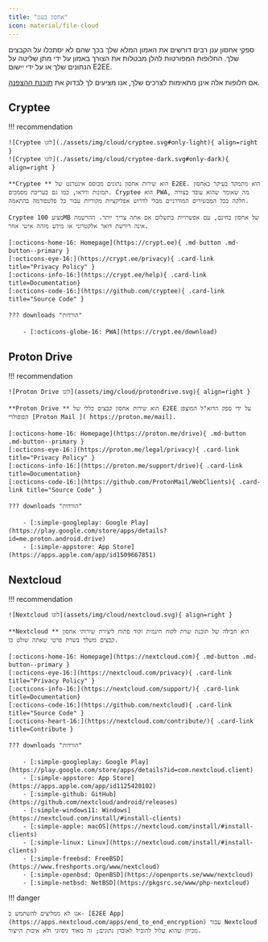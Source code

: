 ```yaml
---
title: "אחסון בענן"
icon: material/file-cloud
---
```


ספקי אחסון ענן רבים דורשים את האמון המלא שלך בכך שהם לא יסתכלו על הקבצים שלך. החלופות המפורטות להלן מבטלות את הצורך באמון על ידי מתן שליטה על הנתונים שלך או על ידי יישום E2EE.

אם חלופות אלה אינן מתאימות לצרכים שלך, אנו מציעים לך לבדוק את [תוכנת ההצפנה](encryption.md).

## Cryptee

!!! recommendation

    ![Cryptee לוגו](./assets/img/cloud/cryptee.svg#only-light){ align=right }
    ![Cryptee לוגו](./assets/img/cloud/cryptee-dark.svg#only-dark){ align=right }
    
    **Cryptee ** הוא שירות אחסון נתונים מבוסס אינטרנט של E2EE. הוא מתמקד בעיקר באחסון תמונות ווידאו, כמו גם בעריכת מסמכים. Cryptee הוא PWA, מה שאומר שהוא עובד בצורה חלקה בכל המכשירים המודרניים מבלי לדרוש אפליקציות מקוריות עבור כל פלטפורמה בהתאמה.
    
    Cryptee מציע 100MB של אחסון בחינם, עם אפשרויות בתשלום אם אתה צריך יותר. ההרשמה אינה דורשת דואר אלקטרוני או מידע מזהה אישי אחר.
    
    [:octicons-home-16: Homepage](https://crypt.ee){ .md-button .md-button--primary }
    [:octicons-eye-16:](https://crypt.ee/privacy){ .card-link title="Privacy Policy" }
    [:octicons-info-16:](https://crypt.ee/help){ .card-link title=Documentation}
    [:octicons-code-16:](https://github.com/cryptee){ .card-link title="Source Code" }
    
    ??? downloads "הורדות"
    
        - [:octicons-globe-16: PWA](https://crypt.ee/download)

## Proton Drive

!!! recommendation

    ![Proton Drive לוגו](assets/img/cloud/protondrive.svg){ align=right }
    
    **Proton Drive ** הוא שירות אחסון קבצים כללי של E2EE על ידי ספק הדוא"ל המוצפן הפופולרי [Proton Mail ]( https://proton.me/mail).
    
    [:octicons-home-16: Homepage](https://proton.me/drive){ .md-button .md-button--primary }
    [:octicons-eye-16:](https://proton.me/legal/privacy){ .card-link title="Privacy Policy" }
    [:octicons-info-16:](https://proton.me/support/drive){ .card-link title=Documentation}
    [:octicons-code-16:](https://github.com/ProtonMail/WebClients){ .card-link title="Source Code" }
    
    ??? downloads "הורדות"
    
        - [:simple-googleplay: Google Play](https://play.google.com/store/apps/details?id=me.proton.android.drive)
        - [:simple-appstore: App Store](https://apps.apple.com/app/id1509667851)

## Nextcloud

!!! recommendation

    ![Nextcloud לוגו](assets/img/cloud/nextcloud.svg){ align=right }
    
    **Nextcloud ** היא חבילה של תוכנת שרת לקוח חינמית וקוד פתוח ליצירת שירותי אחסון קבצים משלך בשרת פרטי שאתה שולט בו.
    
    [:octicons-home-16: Homepage](https://nextcloud.com){ .md-button .md-button--primary }
    [:octicons-eye-16:](https://nextcloud.com/privacy){ .card-link title="Privacy Policy" }
    [:octicons-info-16:](https://nextcloud.com/support/){ .card-link title=Documentation}
    [:octicons-code-16:](https://github.com/nextcloud){ .card-link title="Source Code" }
    [:octicons-heart-16:](https://nextcloud.com/contribute/){ .card-link title=Contribute }
    
    ??? downloads "הורדות"
    
        - [:simple-googleplay: Google Play](https://play.google.com/store/apps/details?id=com.nextcloud.client)
        - [:simple-appstore: App Store](https://apps.apple.com/app/id1125420102)
        - [:simple-github: GitHub](https://github.com/nextcloud/android/releases)
        - [:simple-windows11: Windows](https://nextcloud.com/install/#install-clients)
        - [:simple-apple: macOS](https://nextcloud.com/install/#install-clients)
        - [:simple-linux: Linux](https://nextcloud.com/install/#install-clients)
        - [:simple-freebsd: FreeBSD](https://www.freshports.org/www/nextcloud)
        - [:simple-openbsd: OpenBSD](https://openports.se/www/nextcloud)
        - [:simple-netbsd: NetBSD](https://pkgsrc.se/www/php-nextcloud)

!!! danger

    אנו לא ממליצים להשתמש ב- [E2EE App](https://apps.nextcloud.com/apps/end_to_end_encryption) עבור Nextcloud מכיוון שהוא עלול להוביל לאובדן נתונים; זה מאוד ניסיוני ולא איכות הייצור.
